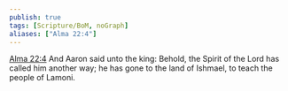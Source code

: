 ```yaml
---
publish: true
tags: [Scripture/BoM, noGraph]
aliases: ["Alma 22:4"]
---
```

[Alma 22:4](https://churchofjesuschrist.org/study/scriptures/bofm/alma/22?lang=eng&id=p4#p4) And Aaron said unto the king: Behold, the Spirit of the Lord has called him another way; he has gone to the land of Ishmael, to teach the people of Lamoni.
